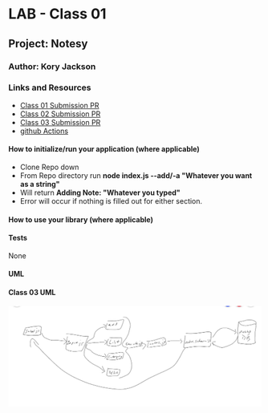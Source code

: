 # LAB - Class 01

## Project: Notesy

### Author: Kory Jackson

### Links and Resources

- [Class 01 Submission PR](https://github.com/kory-jackson-401-advanced-javascript/notes/pull/2)
- [Class 02 Submission PR](https://github.com/kory-jackson-401-advanced-javascript/notes/pull/3)
- [Class 03 Submission PR]()
- [github Actions](https://github.com/kory-jackson-401-advanced-javascript/notes/actions)

#### How to initialize/run your application (where applicable)

- Clone Repo down
- From Repo directory run **node index.js --add/-a "Whatever you want as a string"**
- Will return **Adding Note: "Whatever you typed"**
- Error will occur if nothing is filled out for either section.

#### How to use your library (where applicable)

#### Tests

None

#### UML

#### Class 03 UML
![](Assets/class03_UML.png)
